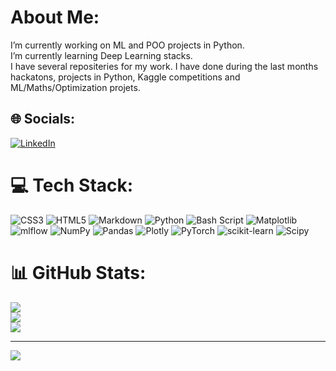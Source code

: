 #  About Me:
I’m currently working on ML and POO projects in Python.<br> I’m currently learning Deep Learning stacks.
<br> I have several repositeries for my work. I have done during the last months hackatons, projects in Python, Kaggle competitions and ML/Maths/Optimization projets.

## 🌐 Socials:
[![LinkedIn](https://img.shields.io/badge/LinkedIn-%230077B5.svg?logo=linkedin&logoColor=white)](https://www.linkedin.com/in/rafaël-leclerc-87958a275/) 

# 💻 Tech Stack:
![CSS3](https://img.shields.io/badge/css3-%231572B6.svg?style=for-the-badge&logo=css3&logoColor=white) ![HTML5](https://img.shields.io/badge/html5-%23E34F26.svg?style=for-the-badge&logo=html5&logoColor=white) ![Markdown](https://img.shields.io/badge/markdown-%23000000.svg?style=for-the-badge&logo=markdown&logoColor=white) ![Python](https://img.shields.io/badge/python-3670A0?style=for-the-badge&logo=python&logoColor=ffdd54) ![Bash Script](https://img.shields.io/badge/bash_script-%23121011.svg?style=for-the-badge&logo=gnu-bash&logoColor=white) ![Matplotlib](https://img.shields.io/badge/Matplotlib-%23ffffff.svg?style=for-the-badge&logo=Matplotlib&logoColor=black) ![mlflow](https://img.shields.io/badge/mlflow-%23d9ead3.svg?style=for-the-badge&logo=numpy&logoColor=blue) ![NumPy](https://img.shields.io/badge/numpy-%23013243.svg?style=for-the-badge&logo=numpy&logoColor=white) ![Pandas](https://img.shields.io/badge/pandas-%23150458.svg?style=for-the-badge&logo=pandas&logoColor=white) ![Plotly](https://img.shields.io/badge/Plotly-%233F4F75.svg?style=for-the-badge&logo=plotly&logoColor=white) ![PyTorch](https://img.shields.io/badge/PyTorch-%23EE4C2C.svg?style=for-the-badge&logo=PyTorch&logoColor=white) ![scikit-learn](https://img.shields.io/badge/scikit--learn-%23F7931E.svg?style=for-the-badge&logo=scikit-learn&logoColor=white) ![Scipy](https://img.shields.io/badge/SciPy-%230C55A5.svg?style=for-the-badge&logo=scipy&logoColor=%white)
# 📊 GitHub Stats:
![](https://github-readme-stats.vercel.app/api?username=leclercrafael&theme=default&hide_border=true&include_all_commits=false&count_private=true)<br/>
![](https://nirzak-streak-stats.vercel.app/?user=leclercrafael&theme=default&hide_border=true)<br/>
![](https://github-readme-stats.vercel.app/api/top-langs/?username=leclercrafael&theme=default&hide_border=true&include_all_commits=false&count_private=true&layout=compact)

---
[![](https://visitcount.itsvg.in/api?id=leclercrafael&icon=0&color=0)](https://visitcount.itsvg.in)

<!-- Proudly created with GPRM ( https://gprm.itsvg.in ) -->
